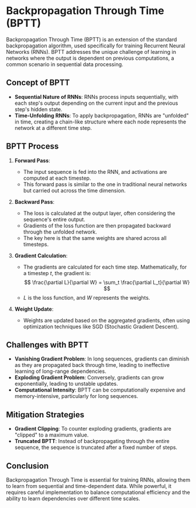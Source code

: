 # Backpropagation Through Time (BPTT)

Backpropagation Through Time (BPTT) is an extension of the standard backpropagation algorithm, used specifically for training Recurrent Neural Networks (RNNs). BPTT addresses the unique challenge of learning in networks where the output is dependent on previous computations, a common scenario in sequential data processing.

## Concept of BPTT

- **Sequential Nature of RNNs**: RNNs process inputs sequentially, with each step's output depending on the current input and the previous step's hidden state.
- **Time-Unfolding RNNs**: To apply backpropagation, RNNs are "unfolded" in time, creating a chain-like structure where each node represents the network at a different time step.

## BPTT Process

1. **Forward Pass**:
   - The input sequence is fed into the RNN, and activations are computed at each timestep.
   - This forward pass is similar to the one in traditional neural networks but carried out across the time dimension.

2. **Backward Pass**:
   - The loss is calculated at the output layer, often considering the sequence's entire output.
   - Gradients of the loss function are then propagated backward through the unfolded network.
   - The key here is that the same weights are shared across all timesteps.

3. **Gradient Calculation**:
   - The gradients are calculated for each time step. Mathematically, for a timestep $t$, the gradient is:
     $$ \frac{\partial L}{\partial W} = \sum_t \frac{\partial L_t}{\partial W} $$
   - $L$ is the loss function, and $W$ represents the weights.

4. **Weight Update**:
   - Weights are updated based on the aggregated gradients, often using optimization techniques like SGD (Stochastic Gradient Descent).

## Challenges with BPTT

- **Vanishing Gradient Problem**: In long sequences, gradients can diminish as they are propagated back through time, leading to ineffective learning of long-range dependencies.
- **Exploding Gradient Problem**: Conversely, gradients can grow exponentially, leading to unstable updates.
- **Computational Intensity**: BPTT can be computationally expensive and memory-intensive, particularly for long sequences.

## Mitigation Strategies

- **Gradient Clipping**: To counter exploding gradients, gradients are "clipped" to a maximum value.
- **Truncated BPTT**: Instead of backpropagating through the entire sequence, the sequence is truncated after a fixed number of steps.

## Conclusion

Backpropagation Through Time is essential for training RNNs, allowing them to learn from sequential and time-dependent data. While powerful, it requires careful implementation to balance computational efficiency and the ability to learn dependencies over different time scales.

